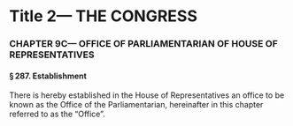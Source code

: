 
# Title 2— THE CONGRESS
### CHAPTER 9C— OFFICE OF PARLIAMENTARIAN OF HOUSE OF REPRESENTATIVES
#### § 287. Establishment

There is hereby established in the House of Representatives an office to be known as the Office of the Parliamentarian, hereinafter in this chapter referred to as the “Office”.
